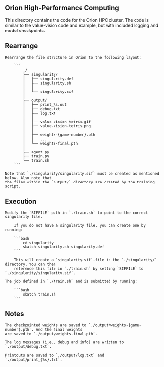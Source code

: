 Orion High-Performance Computing
--------------------------------

This directory contains the code for the Orion HPC cluster. The code is similar to the value-vision
code and example, but with included logging and model checkpoints.

Rearrange
---------

    Rearrange the file structure in Orion to the following layout:

        ```
            ./
            ├── singularity/
            │   ├── singularity.def
            │   ├── singularity.sh
            │   │
            │   └── singularity.sif
            │
            ├── output/
            │   ├── print_%s.out
            │   ├── debug.txt
            │   ├── log.txt
            │   │
            │   ├── value-vision-tetris.gif
            │   ├── value-vision-tetris.png
            │   │
            │   ├── weights-{game-number}.pth
            │   │   ...
            │   └── weights-final.pth
            │
            ├── agent.py
            ├── train.py
            └── train.sh
        ```

    Note that `./singularity/singularity.sif` must be created as mentioned below. Also note that
    the files within the `output/` directory are created by the training script.

Execution
---------

    Modify the `SIFFILE` path in `./train.sh` to point to the correct singularity file.
    
        If you do not have a singularity file, you can create one by running:
    
        ```bash
            cd singularity
            sbatch singularity.sh singularity.def
        ```
    
        This will create a `singularity.sif`-file in the `./singularity/` directory. You can then
        reference this file in `./train.sh` by setting `SIFFILE` to `./singularity/singularity.sif`.
    
    The job defined in `./train.sh` and is submitted by running:
    
        ```bash
            sbatch train.sh
        ```

Notes
-----

    The checkpointed weights are saved to `./output/weights-{game-number}.pth`. And the final weights
    are saved to `./output/weights-final.pth`.
    
    The log messages (i.e., debug and info) are written to `./output/debug.txt`.
    
    Printouts are saved to `./output/log.txt` and `./output/print_{%s}.txt`.
